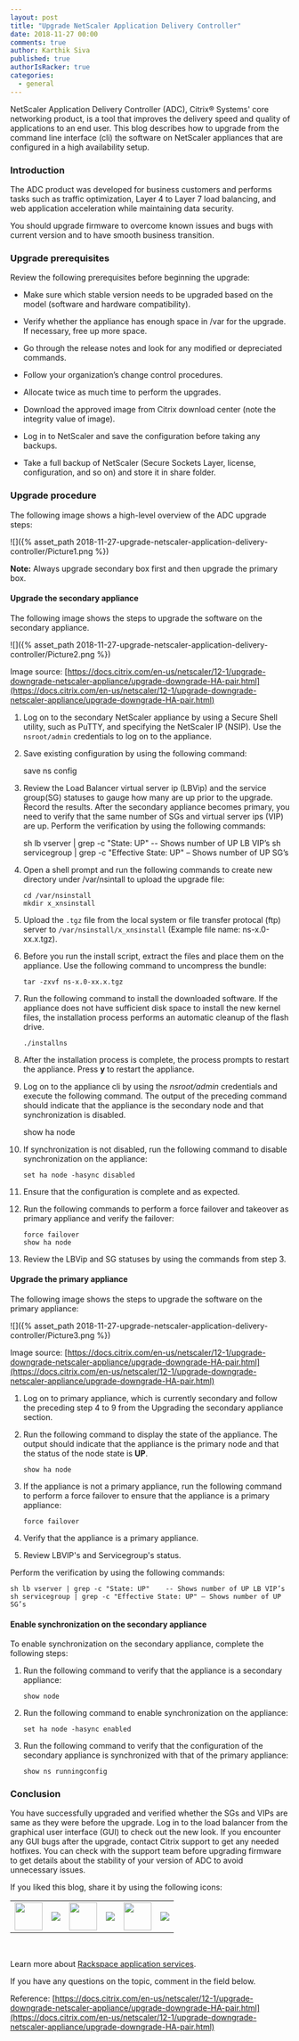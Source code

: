 ```yaml
---
layout: post
title: "Upgrade NetScaler Application Delivery Controller"
date: 2018-11-27 00:00
comments: true
author: Karthik Siva
published: true
authorIsRacker: true
categories:
  - general
---
```


NetScaler Application Delivery Controller (ADC), Citrix&reg; Systems' core
networking product, is a tool that improves the delivery speed and quality of
applications to an end user. This blog describes how to upgrade from the
command line interface (cli) the software on NetScaler appliances that are
configured in a high availability setup.

<!-- more -->

### Introduction

The ADC product was developed for business customers and performs tasks such as
traffic optimization, Layer 4 to Layer 7 load balancing, and web application
acceleration while maintaining data security.

You should upgrade firmware to overcome known issues and bugs with current
version and to have smooth business transition.

### Upgrade prerequisites

Review the following prerequisites before beginning the upgrade:

-	Make sure which stable version needs to be upgraded based on the model
   (software and hardware compatibility).

-	Verify whether the appliance has enough space  in /var for the upgrade. If
   necessary, free up more space.

-	Go through the release notes and look for any modified or depreciated commands.

-	Follow your organization’s change control procedures.

-	Allocate twice as much time to perform the upgrades.

-	Download the approved image from Citrix download center (note the integrity
   value of image).

-	Log in to NetScaler and save the configuration before taking any backups.

-	Take a full backup of NetScaler (Secure Sockets Layer, license, configuration,
   and so on) and store it in share folder.

### Upgrade procedure

The following image shows a high-level overview of the ADC upgrade steps:

![]({% asset_path 2018-11-27-upgrade-netscaler-application-delivery-controller/Picture1.png %})

**Note:** Always upgrade secondary box first and then upgrade the primary box.

#### Upgrade the secondary appliance

The following image shows the steps to upgrade the software on the secondary
appliance.

![]({% asset_path 2018-11-27-upgrade-netscaler-application-delivery-controller/Picture2.png %})

Image source: [https://docs.citrix.com/en-us/netscaler/12-1/upgrade-downgrade-netscaler-appliance/upgrade-downgrade-HA-pair.html](https://docs.citrix.com/en-us/netscaler/12-1/upgrade-downgrade-netscaler-appliance/upgrade-downgrade-HA-pair.html)

1.	Log on to the secondary NetScaler appliance by using a Secure Shell utility,
   such as PuTTY, and specifying the NetScaler IP (NSIP). Use the `nsroot/admin`
   credentials to log on to the appliance.

2.	Save existing configuration by using the following command:

    save ns config

3.	Review the Load Balancer virtual server ip (LBVip) and the service group(SG)
   statuses to gauge how many are up prior to the upgrade. Record the results.
   After the secondary appliance becomes primary, you need to verify that the
   same number of SGs and virtual server ips (VIP) are up. Perform the
   verification by using the following commands:

    sh lb vserver | grep -c "State: UP"    -- Shows number of UP LB VIP’s
    sh servicegroup | grep -c "Effective State: UP" – Shows number of UP SG’s

4.	Open a shell prompt and run the following commands to create new directory
   under /var/nsintall to upload the upgrade file:

        cd /var/nsinstall
        mkdir x_xnsinstall

5.	Upload the `.tgz` file from the local system or file transfer protocal (ftp)
   server to  `/var/nsinstall/x_xnsinstall` (Example file name: ns-x.0-xx.x.tgz).

6.	Before you run the install script, extract the files and place them on the
   appliance. Use the following command to uncompress the bundle:

        tar -zxvf ns-x.0-xx.x.tgz

7.	Run the following command to install the downloaded software. If the
   appliance does not have sufficient disk space to install the new kernel
   files, the installation process performs an automatic cleanup of the flash
   drive.

        ./installns

8.	After the installation process is complete, the process prompts to restart
   the appliance. Press **y** to restart the appliance.

9.	Log on to the appliance cli by using the *nsroot/admin* credentials and
   execute the following command.  The output of the preceding command should
   indicate that the appliance is the secondary node and that synchronization
   is disabled.

 	  show ha node

10. If synchronization is not disabled, run the following command to disable
    synchronization on the appliance:

        set ha node -hasync disabled

11. Ensure that the configuration is complete and as expected.

12. Run the following commands to perform a force failover and takeover as primary
    appliance and verify the failover:

        force failover
        show ha node

13. Review the LBVip and SG statuses by using the commands from step 3.


#### Upgrade the primary appliance

The following image shows the steps to upgrade the software on the primary
appliance:

![]({% asset_path 2018-11-27-upgrade-netscaler-application-delivery-controller/Picture3.png %})

Image source: [https://docs.citrix.com/en-us/netscaler/12-1/upgrade-downgrade-netscaler-appliance/upgrade-downgrade-HA-pair.html](https://docs.citrix.com/en-us/netscaler/12-1/upgrade-downgrade-netscaler-appliance/upgrade-downgrade-HA-pair.html)

1.	Log on to primary appliance, which is currently secondary and follow the
   preceding step 4 to 9 from the Upgrading the secondary appliance section.

2.	Run the following command to display the state of the appliance. The output
   should indicate that the appliance is the primary node and that the status
   of the node state is **UP**.

        show ha node

3.	If the appliance is not a primary appliance, run the following command to
   perform a force failover to ensure that the appliance is a primary appliance:

        force failover

4.	Verify that the appliance is a primary appliance.

5.	Review LBVIP's and Servicegroup's status.

   Perform the verification by using the following commands:

    sh lb vserver | grep -c "State: UP"    -- Shows number of UP LB VIP’s
    sh servicegroup | grep -c "Effective State: UP" – Shows number of UP SG’s

#### Enable synchronization on the secondary appliance

To enable synchronization on the secondary appliance, complete the following
steps:

1.	Run the following command to verify that the appliance is a secondary
   appliance:

        show node

2.	Run the following command to enable synchronization on the appliance:

        set ha node -hasync enabled

3.	Run the following command to verify that the configuration of the secondary
   appliance is synchronized with that of the primary appliance:

        show ns runningconfig

### Conclusion

You have successfully upgraded and verified whether the SGs and VIPs are same
as they were before the upgrade.  Log in to the load balancer from the graphical
user interface (GUI) to check out the new look. If you encounter any GUI bugs
after the upgrade, contact Citrix support to get any needed hotfixes.  You can
check with the support team before upgrading firmware to get details about the
stability of your version of ADC to avoid unnecessary issues.

<table>
  <tr>If you liked this blog, share it by using the following icons:</tr>
  <tr>
   <td>
       <img src="{% asset_path line-tile.png %}" width=50 >
    </td>
    <td>
      <a href="https://twitter.com/home?status=https%3A//developer.rackspace.com/blog/upgrade-netscaler-application-controller/">
        <img src="{% asset_path shareT.png %}">
      </a>
    </td>
    <td>
       <img src="{% asset_path line-tile.png %}" width=50 >
    </td>
    <td>
      <a href="https://www.facebook.com/sharer/sharer.php?u=https%3A//developer.rackspace.com/blog/upgrade-netscaler-application-controller/">
        <img src="{% asset_path shareFB.png %}">
      </a>
    </td>
    <td>
       <img src="{% asset_path line-tile.png %}" width=50 >
    </td>
    <td>
      <a href="https://www.linkedin.com/shareArticle?mini=true&url=https%3A//developer.rackspace.com/blog/upgrade-netscaler-application-controller&summary=&source=">
        <img src="{% asset_path shareL.png %}">
      </a>
    </td>
  </tr>
</table>

</br>

Learn more about [Rackspace application services](https://www.rackspace.com/application-management).

If you have any questions on the topic, comment in the field below.

Reference: [https://docs.citrix.com/en-us/netscaler/12-1/upgrade-downgrade-netscaler-appliance/upgrade-downgrade-HA-pair.html](https://docs.citrix.com/en-us/netscaler/12-1/upgrade-downgrade-netscaler-appliance/upgrade-downgrade-HA-pair.html)

